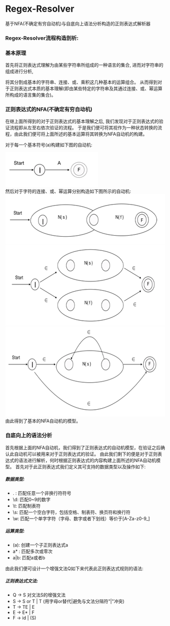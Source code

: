 # Regex-Resolver
基于NFA(不确定有穷自动机)与自底向上语法分析构造的正则表达式解析器

### Regex-Resolver流程构造剖析:

### 基本原理
 首先将正则表达式理解为由某些字符串所组成的一种语言的集合, 进而对字符串的组成进行分析,
 
 将其分割成基本的字符串、连接、或、乘积这几种基本的运算组合。
 从而得到对于正则表达式本质的基本理解(即由某些特定的字符串及其通过连接、或、幂运算所构成的语言集的集合)。

### 正则表达式的NFA(不确定有穷自动机)
在继上面所得到的对于正则表达式的基本理解之后, 我们发现对于正则表达式的验证流程即从左至右依次验证的流程。
于是我们便可将其视作为一种状态转换的流程，由此我们便可将上面所述的基本运算将其转换为NFA自动机的构建。

对于每一个基本符号(a)构建如下图的自动机:
<div align="space-between">
  <img src="https://github.com/Panda-Hope/panda-hope.github.io/blob/master/gif/regex1.png" width="293" height="109">
</div>
然后对于字符的连接、或、幂运算分别构造如下图所示的自动机:
<div align="space-between">
  <img src="https://github.com/Panda-Hope/panda-hope.github.io/blob/master/gif/regex4.png" width="617" height="157">
  <img src="https://github.com/Panda-Hope/panda-hope.github.io/blob/master/gif/regex2.png" width="658" height="253">
  <img src="https://github.com/Panda-Hope/panda-hope.github.io/blob/master/gif/regex3.png" width="645" height="283">
</div>
由此得到了基本的NFA自动机的模型。

### 自底向上的语法分析
首先根据上面的NFA自动机，我们得到了正则表达式的自动机模型，在验证之后确认此自动机可以被用来对于正则表达式的验证。
由此我们剩下的便是对于正则表达式的语法进行解析，何时根据正则表达式的内容构建上面所述的NFA自动机模型。
首先对于此正则表达式我们定义其可支持的数据类型以及操作如下:

 ##### 数据类型:
 * . : 匹配任意一个非换行符符号
 * \d: 匹配0~9的数字
 * \t: 匹配制表符
 * \s: 匹配一个空白字符，包括空格、制表符、换页符和换行符
 * \w: 匹配一个单字字符（字母、数字或者下划线）等价于[A-Za-z0-9_]
 ##### 运算类型:
 * (a): 创建一个子正则表达式a
 * a* : 匹配多次或零次
 * a|b: 匹配a或者b
 
 由此我们便可设计一个增强文法Q如下来代表此正则表达式规则的语法:
 ##### 正则表达式文法:
   * Q -> S           对文法S的增强文法 
   * S -> S or T | T (用字母or替代|避免与文法分隔符"|"冲突) 
   * T -> TE | E 
   * E -> E* | F
   * F -> id | (S)


